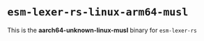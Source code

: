# `esm-lexer-rs-linux-arm64-musl`

This is the **aarch64-unknown-linux-musl** binary for `esm-lexer-rs`
